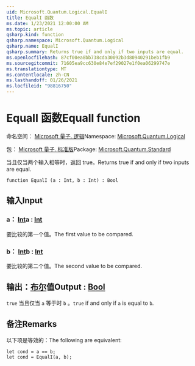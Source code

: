```yaml
---
uid: Microsoft.Quantum.Logical.EqualI
title: EqualI 函数
ms.date: 1/23/2021 12:00:00 AM
ms.topic: article
qsharp.kind: function
qsharp.namespace: Microsoft.Quantum.Logical
qsharp.name: EqualI
qsharp.summary: Returns true if and only if two inputs are equal.
ms.openlocfilehash: 87cf00ea8bb738cda30092b3d80940291beb1fb9
ms.sourcegitcommit: 71605ea9cc630e84e7ef29027e1f0ea06299747e
ms.translationtype: MT
ms.contentlocale: zh-CN
ms.lasthandoff: 01/26/2021
ms.locfileid: "98816750"
---
```

# <a name="equali-function"></a><span data-ttu-id="5f2f8-102">EqualI 函数</span><span class="sxs-lookup"><span data-stu-id="5f2f8-102">EqualI function</span></span>

<span data-ttu-id="5f2f8-103">命名空间： [Microsoft 量子. 逻辑](xref:Microsoft.Quantum.Logical)</span><span class="sxs-lookup"><span data-stu-id="5f2f8-103">Namespace: [Microsoft.Quantum.Logical](xref:Microsoft.Quantum.Logical)</span></span>

<span data-ttu-id="5f2f8-104">包： [Microsoft 量子. 标准版](https://nuget.org/packages/Microsoft.Quantum.Standard)</span><span class="sxs-lookup"><span data-stu-id="5f2f8-104">Package: [Microsoft.Quantum.Standard](https://nuget.org/packages/Microsoft.Quantum.Standard)</span></span>


<span data-ttu-id="5f2f8-105">当且仅当两个输入相等时，返回 true。</span><span class="sxs-lookup"><span data-stu-id="5f2f8-105">Returns true if and only if two inputs are equal.</span></span>

```qsharp
function EqualI (a : Int, b : Int) : Bool
```


## <a name="input"></a><span data-ttu-id="5f2f8-106">输入</span><span class="sxs-lookup"><span data-stu-id="5f2f8-106">Input</span></span>

### <a name="a--int"></a><span data-ttu-id="5f2f8-107">a： [Int](xref:microsoft.quantum.lang-ref.int)</span><span class="sxs-lookup"><span data-stu-id="5f2f8-107">a : [Int](xref:microsoft.quantum.lang-ref.int)</span></span>

<span data-ttu-id="5f2f8-108">要比较的第一个值。</span><span class="sxs-lookup"><span data-stu-id="5f2f8-108">The first value to be compared.</span></span>


### <a name="b--int"></a><span data-ttu-id="5f2f8-109">b： [Int](xref:microsoft.quantum.lang-ref.int)</span><span class="sxs-lookup"><span data-stu-id="5f2f8-109">b : [Int](xref:microsoft.quantum.lang-ref.int)</span></span>

<span data-ttu-id="5f2f8-110">要比较的第二个值。</span><span class="sxs-lookup"><span data-stu-id="5f2f8-110">The second value to be compared.</span></span>



## <a name="output--bool"></a><span data-ttu-id="5f2f8-111">输出：[布尔](xref:microsoft.quantum.lang-ref.bool)值</span><span class="sxs-lookup"><span data-stu-id="5f2f8-111">Output : [Bool](xref:microsoft.quantum.lang-ref.bool)</span></span>

<span data-ttu-id="5f2f8-112">`true` 当且仅当 `a` 等于时 `b` 。</span><span class="sxs-lookup"><span data-stu-id="5f2f8-112">`true` if and only if `a` is equal to `b`.</span></span>

## <a name="remarks"></a><span data-ttu-id="5f2f8-113">备注</span><span class="sxs-lookup"><span data-stu-id="5f2f8-113">Remarks</span></span>

<span data-ttu-id="5f2f8-114">以下项是等效的：</span><span class="sxs-lookup"><span data-stu-id="5f2f8-114">The following are equivalent:</span></span>

```qsharp
let cond = a == b;
let cond = EqualI(a, b);
```